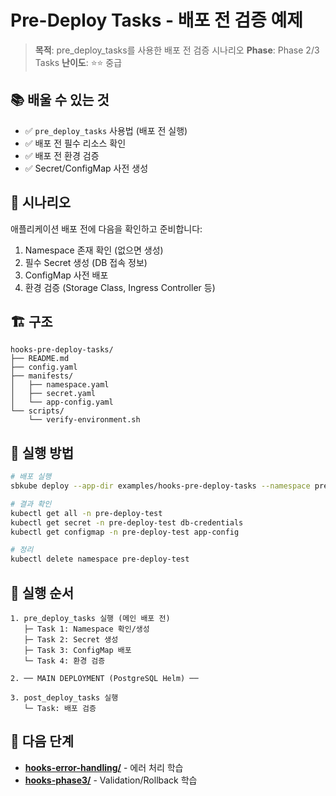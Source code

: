 # Pre-Deploy Tasks - 배포 전 검증 예제

> **목적**: pre_deploy_tasks를 사용한 배포 전 검증 시나리오
> **Phase**: Phase 2/3 Tasks
> **난이도**: ⭐⭐ 중급

## 📚 배울 수 있는 것

- ✅ `pre_deploy_tasks` 사용법 (배포 전 실행)
- ✅ 배포 전 필수 리소스 확인
- ✅ 배포 전 환경 검증
- ✅ Secret/ConfigMap 사전 생성

## 🎯 시나리오

애플리케이션 배포 전에 다음을 확인하고 준비합니다:

1. Namespace 존재 확인 (없으면 생성)
2. 필수 Secret 생성 (DB 접속 정보)
3. ConfigMap 사전 배포
4. 환경 검증 (Storage Class, Ingress Controller 등)

## 🏗️ 구조

```
hooks-pre-deploy-tasks/
├── README.md
├── config.yaml
├── manifests/
│   ├── namespace.yaml
│   ├── secret.yaml
│   └── app-config.yaml
└── scripts/
    └── verify-environment.sh
```

## 🚀 실행 방법

```bash
# 배포 실행
sbkube deploy --app-dir examples/hooks-pre-deploy-tasks --namespace pre-deploy-test

# 결과 확인
kubectl get all -n pre-deploy-test
kubectl get secret -n pre-deploy-test db-credentials
kubectl get configmap -n pre-deploy-test app-config

# 정리
kubectl delete namespace pre-deploy-test
```

## 📖 실행 순서

```
1. pre_deploy_tasks 실행 (메인 배포 전)
   ├─ Task 1: Namespace 확인/생성
   ├─ Task 2: Secret 생성
   ├─ Task 3: ConfigMap 배포
   └─ Task 4: 환경 검증

2. ── MAIN DEPLOYMENT (PostgreSQL Helm) ──

3. post_deploy_tasks 실행
   └─ Task: 배포 검증
```

## 🔗 다음 단계

- **[hooks-error-handling/](../hooks-error-handling/)** - 에러 처리 학습
- **[hooks-phase3/](../hooks-phase3/)** - Validation/Rollback 학습
